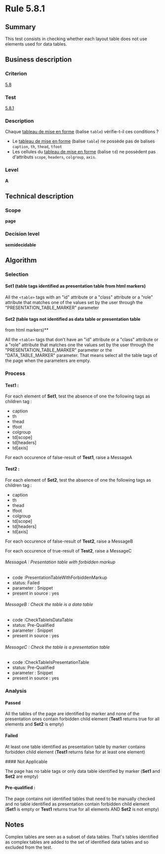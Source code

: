 # Rule 5.8.1
## Summary

This test consists in checking whether each layout table does not use
elements used for data tables.

## Business description

### Criterion

[5.8](http://references.modernisation.gouv.fr/referentiel-technique-0#crit-5-8)

### Test

[5.8.1](http://references.modernisation.gouv.fr/referentiel-technique-0#test-5-8-1)

### Description

Chaque <a href="http://references.modernisation.gouv.fr/referentiel-technique-0#mTabMiseForme">tableau de mise en forme</a> (balise `table`) v&eacute;rifie-t-il ces conditions ? 
 
 *  Le <a href="http://references.modernisation.gouv.fr/referentiel-technique-0#mTabMiseForme">tableau de mise en forme</a> (balise `table`) ne poss&egrave;de pas de balises `caption`, `th`, `thead`, `tfoot` 
 *  Les cellules du <a href="http://references.modernisation.gouv.fr/referentiel-technique-0#mTabMiseForme">tableau de mise en forme</a> (balise `td`) ne poss&egrave;dent pas d'attributs `scope`, `headers`, `colgroup`, `axis`. 


### Level

**A**

## Technical description

### Scope

**page**

### Decision level

**semidecidable**

## Algorithm

### Selection

#### Set1 (table tags identified as presentation table from html markers)

All the `<table>` tags with an "id" attribute or a "class" attribute or a
"role" attribute that matches one of the values set by the user through
the "PRESENTATION_TABLE_MARKER" parameter

#### Set2 (table tags not identified as data table or presentation table
from html markers)**

All the `<table>` tags that don't have an "id" attribute or a "class"
attribute or a "role" attribute that matches one the values set by the
user through the "PRESENTATION_TABLE_MARKER" parameter or the
"DATA_TABLE_MARKER" parameter. That means select all the table tags of
the page when the parameters are empty.

### Process

#### Test1 :

For each element of **Set1**, test the absence of one the following tags as
children tag :

-   caption
-   th
-   thead
-   tfoot
-   colgroup
-   td[scope]
-   td[headers]
-   td[axis]

For each occurence of false-result of **Test1**, raise a MessageA

#### Test2 :

For each element of **Set2**, test the absence of one the following tags as
children tag :

-   caption
-   th
-   thead
-   tfoot
-   colgroup
-   td[scope]
-   td[headers]
-   td[axis]

For each occurence of false-result of **Test2**, raise a MessageB

For each occurence of true-result of **Test2**, raise a MessageC

###### MessageA : Presentation table with forbidden markup

-   code :PresentationTableWithForbiddenMarkup
-   status: Failed
-   parameter : Snippet
-   present in source : yes

###### MessageB : Check the table is a data table

-   code :CheckTableIsDataTable
-   status: Pre-Qualified
-   parameter : Snippet
-   present in source : yes

###### MessageC : Check the table is a presentation table

-   code :CheckTableIsPresentationTable
-   status: Pre-Qualified
-   parameter : Snippet
-   present in source : yes

### Analysis

#### Passed

All the tables of the page are identified by marker and none of the presentation ones
contain forbidden child element (**Test1** returns true for all elements and **Set2** is empty)

#### Failed

At least one table
identified as presentation table by marker contains forbidden child
element (**Test1** returns false for at least one element)

#### Not Applicable 

The page has no table tags or only data table
identified by marker (**Set1** and **Set2** are empty)

#### Pre-qualified :

The page contains not identified tables that need to be manually
checked and no table identified as presentation contain forbidden child
element (**Set1** is empty or **Test1** returns true for all elements AND **Set2** is not
empty)

## Notes

Complex tables are seen as a subset of data tables. That's tables identified as complex tables are added to the set of identified data tables and so excluded from the test.

